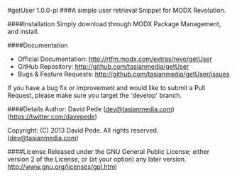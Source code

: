 #getUser 1.0.0-pl
###A simple user retrieval Snippet for MODX Revolution.

####Installation
Simply download through MODX Package Management, and install.

####Documentation
- Official Documentation: http://rtfm.modx.com/extras/revo/getUser
- GitHub Repository: http://github.com/tasianmedia/getUser
- Bugs & Feature Requests: http://github.com/tasianmedia/getUser/issues

If you have a bug fix or improvement and would like to submit a Pull Request, please make sure you target the 'develop' branch.

####Details
Author: David Pede (dev@tasianmedia.com) (https://twitter.com/davepede)

Copyright: (C) 2013 David Pede. All rights reserved. (dev@tasianmedia.com)

####License
Released under the GNU General Public License; either version 2 of the License, or (at your option) any later version.
http://www.gnu.org/licenses/gpl.html